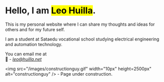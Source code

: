 # Hello, I am <mark>Leo Huilla</mark>.

This is my personal website where I can share my thoughts and ideas for others and for my future self.

I am a student at Sataedu vocational school studying electrical engineering and automation technology.

You can email me at    
📧 - <i>[leo@huilla.net](mailto:leo@huilla.net)</i>


<img src="/images/constructionguy.gif" width="10px" height=2500px" alt="constructionguy" /> - Page under construction.
